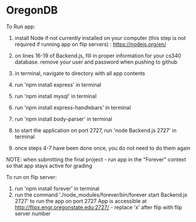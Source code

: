 # OregonDB


To Run app:

1. install Node if not currently installed on your computer (this step is not required if running app on flip servers) : https://nodejs.org/en/

2. on lines 16-19 of Backend.js, fill in proper information for your cs340 database. remove your user and password when pushing to github

3. in terminal, navigate to directory with all app contents

4. run 'npm install express' in terminal 

5. run 'npm install mysql' in terminal

6. run 'npm install express-handlebars' in terminal

7. run 'npm install body-parser' in terminal

8. to start the application on port 2727, run 'node Backend.js 2727' in terminal

9. once steps 4-7 have been done once, you do not need to do them again

NOTE: when submitting the final project - run app in the "Forever" context so that app stays active for grading

To run on flip server:

1. run 'npm install forever' in terminal
2. run the command './node_modules/forever/bin/forever start Backend.js 2727' to run the app on port 2727
App is accessible at http://flipx.engr.oregonstate.edu:2727/ - replace 'x' after flip with flip server number